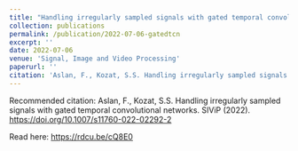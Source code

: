 ```yaml
---
title: "Handling irregularly sampled signals with gated temporal convolutional networks"
collection: publications
permalink: /publication/2022-07-06-gatedtcn
excerpt: ''
date: 2022-07-06
venue: 'Signal, Image and Video Processing'
paperurl: ''
citation: 'Aslan, F., Kozat, S.S. Handling irregularly sampled signals with gated temporal convolutional networks. SIViP (2022). https://doi.org/10.1007/s11760-022-02292-2'
---
```


Recommended citation: Aslan, F., Kozat, S.S. Handling irregularly sampled signals with gated temporal convolutional networks. SIViP (2022). https://doi.org/10.1007/s11760-022-02292-2

Read here: https://rdcu.be/cQ8E0
